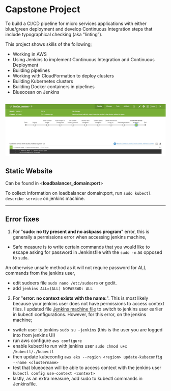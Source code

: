 # Capstone Project

To build a CI/CD pipeline for micro services applications with either blue/green deployment and develop Continuous Integration steps that include typographical checking (aka “linting”).

This project shows skills of the following;
* Working in AWS
* Using Jenkins to implement Continuous Integration and Continuous Deployment
* Building pipelines
* Working with CloudFormation to deploy clusters
* Building Kubernetes clusters
* Building Docker containers in pipelines
* Blueocean on Jenkins

![alt text](https://github.com/amefonaffia/DevOps_capstone/blob/master/pipelinescreenshot.JPG?raw=true)
---
## Static Website

Can be found in <**loadbalancer_domain:port**>

To collect information on loadbalancer domain:port, run `sudo kubectl describe service` on jenkins machine.

---
## Error fixes

1. For "**sudo: no tty present and no askpass program**" error, this is generally a permissions error when accessing jenkins machine, 
* Safe measure is to write certain commands that you would like to escape asking for password in Jenkinsfile with the `sudo -n` as opposed to `sudo`.

An otherwise unsafe method as it will not require password for ALL commands from the jenkins user,
* edit sudoers file `sudo nano /etc/sudoers` or gedit.
* add `jenkins ALL=(ALL) NOPASSWD: ALL`

2. For "**error: no context exists with the name:**". This is most likely because your jenkins user does not have permissions to access context files. I updated file [Jenkins machine file](infra_jenkins.sh) to switch to jenkins user earlier in kubectl configurations. However, for this error, on the jenkins machine;
* switch user to jenkins `sudo su -jenkins` (this is the user you are logged into from jenkins UI)
* run aws configure `aws configure`
* enable kubectl to run with jenkins user `sudo chmod u+x /kubectl/./kubectl` 
* then update kubeconfig `aws eks --region <region> update-kubeconfig --name <clustername>` 
* test that blueocean will be able to access context with the jenkins user `kubectl config use-context <context>`
* lastly, as an extra measure, add sudo to kubectl commands in Jenkinsfile.
